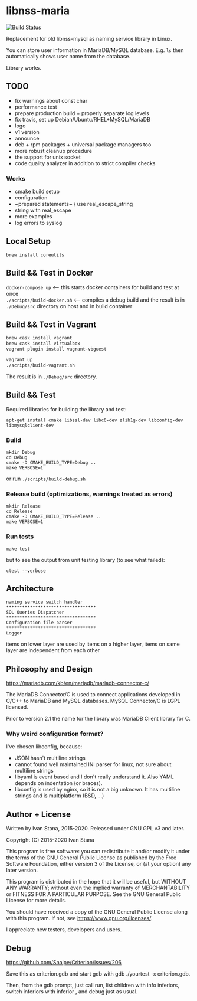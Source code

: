 # libnss-maria

[![Build Status](https://travis-ci.org/istana/libnss-maria.svg?branch=master)](https://travis-ci.org/istana/libnss-maria)

Replacement for old libnss-mysql as naming service library in Linux.

You can store user information in MariaDB/MySQL database. E.g. `ls` then automatically shows user name from the database.

Library works.

## TODO

- fix warnings about const char
- performance test
- prepare production build + properly separate log levels
- fix travis, set up Debian/Ubuntu/RHEL+MySQL/MariaDB
- logo
- v1 version
- announce
- deb + rpm packages + universal package managers too
- more robust cleanup procedure
- the support for unix socket
- code quality analyzer in addition to strict compiler checks

### Works

- cmake build setup
- configuration
- ~prepared statements~ / use real_escape_string
- string with real_escape
- more examples
- log errors to syslog

## Local Setup

`brew install coreutils`

## Build && Test in Docker

`docker-compose up` <-- this starts docker containers for build and test at once  
`./scripts/build-docker.sh` <-- compiles a debug build and the result is in `./Debug/src` directory on host and in build container

## Build && Test in Vagrant

```bash
brew cask install vagrant
brew cask install virtualbox
vagrant plugin install vagrant-vbguest

vagrant up
./scripts/build-vagrant.sh
```

The result is in `./Debug/src` directory.

## Build && Test

Required libraries for building the library and test:

```
apt-get install cmake libssl-dev libc6-dev zlib1g-dev libconfig-dev libmysqlclient-dev
```

### Build

```
mkdir Debug
cd Debug
cmake -D CMAKE_BUILD_TYPE=Debug ..
make VERBOSE=1
```

or run `./scripts/build-debug.sh`

### Release build (optimizations, warnings treated as errors)

```
mkdir Release
cd Release
cmake -D CMAKE_BUILD_TYPE=Release ..
make VERBOSE=1
```

### Run tests

`make test`

but to see the output from unit testing library (to see what failed):

`ctest --verbose`

## Architecture


```
naming service switch handler
**********************************
SQL Queries Dispatcher
**********************************
Configuration file parser
**********************************
Logger
```

items on lower layer are used by items on a higher layer, items on same layer are independent from each other

## Philosophy and Design

https://mariadb.com/kb/en/mariadb/mariadb-connector-c/

The MariaDB Connector/C is used to connect applications developed in C/C++ to MariaDB and MySQL databases. MySQL Connector/C is LGPL licensed.

Prior to version 2.1 the name for the library was MariaDB Client library for C.

### Why weird configuration format?

I've chosen libconfig, because:

- JSON hasn't multiline strings
- cannot found well maintained INI parser for linux, not sure about multiline strings
- libyaml is event based and I don't really understand it. Also YAML depends on indentation (or braces).
- libconfig is used by nginx, so it is not a big unknown. It has multiline strings and is multiplatform (BSD, ...)

## Author + License

Written by Ivan Stana, 2015-2020. Released under GNU GPL v3 and later.

Copyright (C) 2015-2020  Ivan Stana

This program is free software: you can redistribute it and/or modify
it under the terms of the GNU General Public License as published by
the Free Software Foundation, either version 3 of the License, or
(at your option) any later version.

This program is distributed in the hope that it will be useful,
but WITHOUT ANY WARRANTY; without even the implied warranty of
MERCHANTABILITY or FITNESS FOR A PARTICULAR PURPOSE.  See the
GNU General Public License for more details.

You should have received a copy of the GNU General Public License
along with this program.  If not, see <https://www.gnu.org/licenses/>.

I appreciate new testers, developers and users.

## Debug

https://github.com/Snaipe/Criterion/issues/206

Save this as criterion.gdb and start gdb with gdb ./yourtest -x criterion.gdb.

Then, from the gdb prompt, just call run, list children with info inferiors, switch inferiors with inferior <n>, and debug just as usual.
